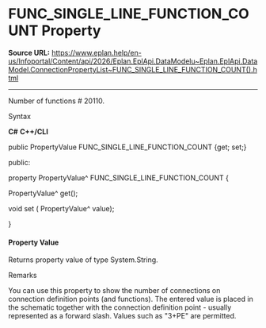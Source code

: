 # FUNC_SINGLE_LINE_FUNCTION_COUNT Property

**Source URL:** https://www.eplan.help/en-us/Infoportal/Content/api/2026/Eplan.EplApi.DataModelu~Eplan.EplApi.DataModel.ConnectionPropertyList~FUNC_SINGLE_LINE_FUNCTION_COUNT().html

---

Number of functions # 20110.

Syntax

**C#**
**C++/CLI**


public PropertyValue FUNC_SINGLE_LINE_FUNCTION_COUNT {get; set;}

public:

property PropertyValue^ FUNC_SINGLE_LINE_FUNCTION_COUNT {

   PropertyValue^ get();

   void set (    PropertyValue^ value);

}


#### Property Value

Returns property value of type System.String.

Remarks

You can use this property to show the number of connections on connection definition points (and functions). The entered value is placed in the schematic together with the connection definition point - usually represented as a forward slash. Values such as "3+PE" are permitted.
